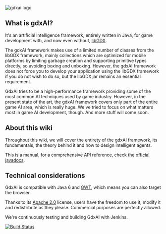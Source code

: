 ![gdxai logo](https://cloud.githubusercontent.com/assets/2366334/4677025/64ae592a-55e2-11e4-8a31-31c2941ff995.png)


## What is gdxAI?

It's an artificial intelligence framework, entirely written in Java, for game development with, and now even without, [libGDX](https://github.com/libgdx/libgdx).

The gdxAI framework makes use of a limited number of classes from the libGDX framework, mainly collections which are optimized for mobile platforms by limiting garbage creation and supporting primitive types directly, so avoiding boxing and unboxing. However, the gdxAI framework does not force you to develop your application using the libGDX framework if you do not wish to do so, but the libGDX jar remains an essential requirement.

GdxAI tries to be a high-performance framework providing some of the most common AI techniques used by game industry.
However, in the present state of the art, the gdxAI framework covers only part of the entire game AI area, which is really huge. We've tried to focus on what matters most in game AI development, though. And more stuff will come soon.

## About this wiki

Throughout this wiki, we will cover the entirety of the gdxAI framework, its fundamentals, the theory behind it and how to design intelligent agents.

This is a manual, for a comprehensive API reference, check the [official javadocs](http://libgdx.badlogicgames.com/gdx-ai/docs/).

## Technical considerations

GdxAI is compatible with Java 6 and [GWT](http://www.gwtproject.org/), which means you can also target the browser.

Thanks to its [Apache 2.0](https://github.com/libgdx/gdx-ai/blob/master/LICENSE) license, users have the freedom to use it, modify it and redistribute as they please. Commercial purposes are perfectly allowed.

We're continuously testing and building GdxAI with Jenkins.

[![Build Status](http://144.76.220.132:8080/job/gdx-ai/badge/icon)](http://144.76.220.132:8080/job/gdx-ai/)

